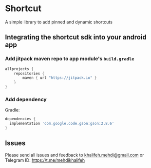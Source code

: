 # Shortcut
A simple library to add pinned and dynamic shortcuts

## Integrating the shortcut sdk into your android app
### Add jitpack maven repo to app module's `build.gradle`

```gradle
allprojects {
    repositories {
        maven { url "https://jitpack.io" }
    }
}
```
### Add dependency

Gradle:
```gradle
dependencies {
  implementation 'com.google.code.gson:gson:2.8.6'
}
```

## Issues

Please send all issues and feedback to khalifeh.mehdi@gmail.com or Telegram ID: https://t.me/mehdikhalifeh
